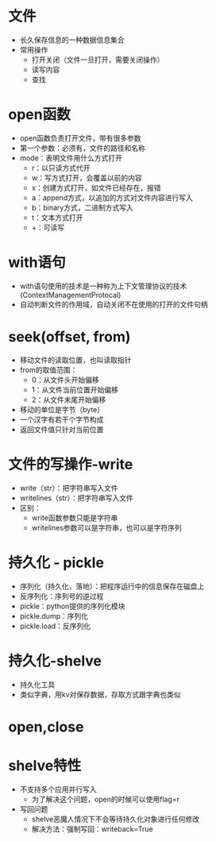 # 文件
- 长久保存信息的一种数据信息集合
- 常用操作
    - 打开关闭（文件一旦打开，需要关闭操作）
    - 读写内容
    - 查找
# open函数
- open函数负责打开文件，带有很多参数
- 第一个参数：必须有，文件的路径和名称
- mode：表明文件用什么方式打开
    - r：以只读方式代开
    - w：写方式打开，会覆盖以前的内容
    - x：创建方式打开，如文件已经存在，报错
    - a：append方式，以追加的方式对文件内容进行写入
    - b：binary方式，二进制方式写入
    - t：文本方式打开
    - +：可读写
# with语句
- with语句使用的技术是一种称为上下文管理协议的技术(ContextManagementProtocal)
- 自动判断文件的作用域，自动关闭不在使用的打开的文件句柄
# seek(offset, from)
- 移动文件的读取位置，也叫读取指针
- from的取值范围：
    - 0：从文件头开始偏移
    - 1：从文件当前位置开始偏移
    - 2：从文件末尾开始偏移
- 移动的单位是字节（byte）
- 一个汉字有若干个字节构成
- 返回文件值只针对当前位置
# 文件的写操作-write
- write（str）：把字符串写入文件
- writelines（str）：把字符串写入文件
- 区别：
    - write函数参数只能是字符串
    - writelines参数可以是字符串，也可以是字符序列
# 持久化 - pickle
- 序列化（持久化，落地）：把程序运行中的信息保存在磁盘上
- 反序列化：序列号的逆过程
- pickle：python提供的序列化模块
- pickle.dump：序列化
- pickle.load：反序列化
# 持久化-shelve
- 持久化工具
- 类似字典，用kv对保存数据，存取方式跟字典也类似
# open,close
# shelve特性
- 不支持多个应用并行写入
    - 为了解决这个问题，open的时候可以使用flag=r
- 写回问题
    - shelve恶魔人情况下不会等待持久化对象进行任何修改
    - 解决方法：强制写回：writeback=True

